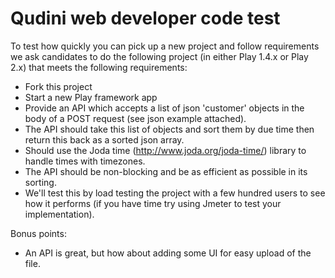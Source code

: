 # Qudini web developer code test

To test how quickly you can pick up a new project and follow requirements we ask candidates to do the following project (in either Play 1.4.x or Play 2.x) that meets the following requirements: 

- Fork this project 
- Start a new Play framework app
- Provide an API which accepts a list of json 'customer' objects in the body of a POST request (see json example attached). 
- The API should take this list of objects and sort them by due time then return this back as a sorted json array.
- Should use the Joda time (http://www.joda.org/joda-time/) library to handle times with timezones.  
- The API should be non-blocking and be as efficient as possible in its sorting. 
- We'll test this by load testing the project with a few hundred users to see how it performs (if you have time try using Jmeter to test your implementation). 

Bonus points: 

- An API is great, but how about adding some UI for easy upload of the file. 
